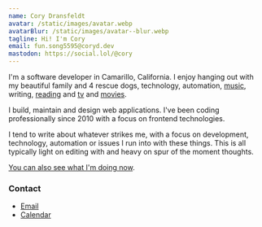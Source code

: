 ```yaml
---
name: Cory Dransfeldt
avatar: /static/images/avatar.webp
avatarBlur: /static/images/avatar--blur.webp
tagline: Hi! I'm Cory
email: fun.song5595@coryd.dev
mastodon: https://social.lol/@cory
---
```


I'm a software developer in Camarillo, California. I enjoy hanging out with my beautiful family and 4 rescue dogs, technology, automation, <a href="https://last.fm/user/cdme_" target="_blank" rel="noopener noreferrer">music</a>, writing, <a href="https://oku.club/user/cory" target="_blank" rel="noopener noreferrer">reading</a> and <a href="https://trakt.tv/users/cdransf" target="_blank" rel="noopener noreferrer">tv</a> and <a href="https://letterboxd.com/cdme" target="_blank" rel="noopener noreferrer">movies</a>.

I build, maintain and design web applications. I've been coding professionally since 2010 with a focus on frontend technologies.

I tend to write about whatever strikes me, with a focus on development, technology, automation or issues I run into with these things. This is all typically light on editing with and heavy on spur of the moment thoughts.

[You can also see what I'm doing now](/now).

### Contact

-   [Email](mailto:fun.song5595@coryd.dev)
-   [Calendar](https://savvycal.com/coryd)
